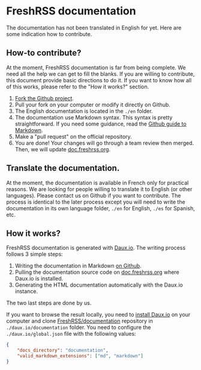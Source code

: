 # FreshRSS documentation

The documentation has not been translated in English for yet. Here are some indication how to contribute.

## How-to contribute?

At the moment, FreshRSS documentation is far from being complete. We need all the help we can get to fill the blanks. If you are willing to contribute, this document provide basic directions to do it. If you want to know how all of this works, please refer to the "How it works?" section.

1. [Fork the Github project](https://github.com/FreshRSS/documentation).
2. Pull your fork on your computer or modify it directly on Github.
3. The English documentation is located in the ```./en``` folder.
4. The documentation use Markdown syntax. This syntax is pretty straightforward. If you need some guidance, read the [Github guide to Markdown](https://guides.github.com/features/mastering-markdown/).
5. Make a "pull request" on the official repository.
6. You are done! Your changes will go through a team review then merged. Then, we will update [doc.freshrss.org](http://doc.freshrss.org).

## Translate the documentation.

At the moment, the documentation is available in French only for practical reasons. We are looking for people willing to translate it to English (or other languages). Please contact us on Github if you want to contribute. The process is identical to the later process except you will need to write the documentation in its own language folder, ```./en``` for English, ```./es``` for Spanish, etc.

## How it works?

FreshRSS documentation is generated with [Daux.io](http://daux.io/). The writing process follows 3 simple steps:

1. Writing the documentation in Markdown [on Github](https://github.com/FreshRSS/documentation).
2. Pulling the documentation source code on [doc.freshrss.org](http://doc.freshrss.org) where Daux.io is installed.
3. Generating the HTML documentation automatically with the Daux.io instance.

The two last steps are done by us.

If you want to browse the result locally, you need to [install Daux.io](https://github.com/justinwalsh/daux.io) on your computer and clone [FreshRSS/documentation](https://github.com/FreshRSS/documentation) repository in ```./daux.io/documentation``` folder. You need to configure the ```./daux.io/global.json``` file with the following values:

```json
{
    "docs_directory": "documentation",
    "valid_markdown_extensions": ["md", "markdown"]
}
```
